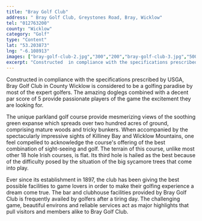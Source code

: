 ```yaml
---
title: "Bray Golf Club"
address: " Bray Golf Club, Greystones Road, Bray, Wicklow"
tel: "012763200"
county: "Wicklow"
category: "Golf"
type: "Content"
lat: "53.203873"
lng: "-6.108913"
images: ["bray-golf-club-2.jpg","300","200","bray-golf-club-3.jpg","500","250","bray-golf-club-5.jpg","500","333","bray-golf-club-6.jpg","219","146","bray-golf-club-7.jpg","262","206","bray-golf-club-8.jpg","450","120","bray-golf-club-9.jpg","290","387","bray-golf-club.jpg","300","200"]
excerpt: "Constructed  in compliance with the specifications prescribed by USGA, Bray Golf Club in  County Wicklow is considered to be a golfing paradise by mos..."
---
```

<p>Constructed  in compliance with the specifications prescribed by USGA, Bray Golf Club in  County Wicklow is considered to be a golfing paradise by most of the expert  golfers. The amazing doglegs combined with a decent par score of 5 provide  passionate players of the game the excitement they are looking for.</p>
<p>The unique  parkland golf course provide mesmerizing views of the soothing green expanse  which spreads over two hundred acres of ground, comprising mature woods and  tricky bunkers. When accompanied by the spectacularly impressive sights of  Killiney Bay and Wicklow Mountains, one feel compelled to acknowledge the  course's offering of the best combination of sight-seeing and golf. The terrain  of this course, unlike most other 18 hole Irish courses, is flat. Its third  hole is hailed as the best because of the difficulty posed by the situation of  the big sycamore trees that come into play. </p>
<p>Ever since  its establishment in 1897, the club has been giving the best possible facilities  to game lovers in order to make their golfing experience a dream come true. The  bar and clubhouse facilities provided by Bray Golf Club is frequently availed  by golfers after a tiring day. The challenging game, beautiful environs and  reliable services act as major highlights that pull visitors and members alike  to Bray Golf Club.  </p>